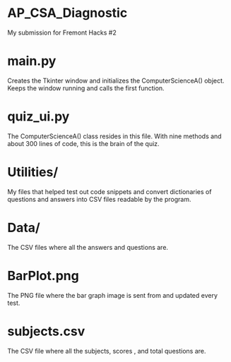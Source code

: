 # AP_CSA_Diagnostic
My submission for Fremont Hacks #2


# main.py
Creates the Tkinter window and initializes the ComputerScienceA() object.
Keeps the window running and calls the first function.

# quiz_ui.py
The ComputerScienceA() class resides in this file.
With nine methods and about 300 lines of code, this is the brain of the quiz.

# Utilities/
My files that helped test out code snippets and convert dictionaries of questions and answers into CSV files readable by the program.

# Data/
The CSV files where all the answers and questions are.

# BarPlot.png
The PNG file where the bar graph image is sent from and updated every test.

# subjects.csv
The CSV file where all the subjects, scores , and total questions are.
